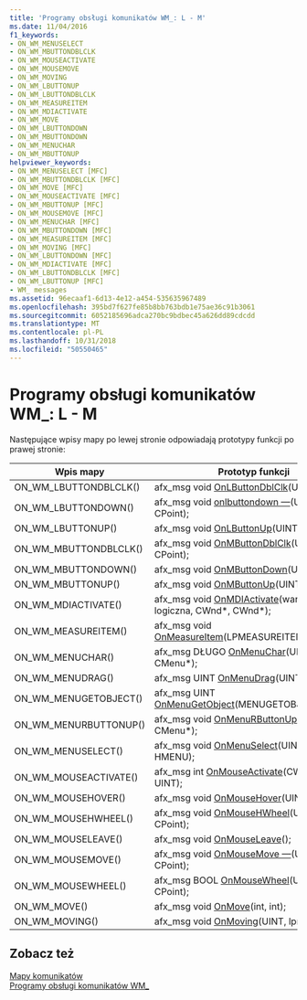 ```yaml
---
title: 'Programy obsługi komunikatów WM_: L - M'
ms.date: 11/04/2016
f1_keywords:
- ON_WM_MENUSELECT
- ON_WM_MBUTTONDBLCLK
- ON_WM_MOUSEACTIVATE
- ON_WM_MOUSEMOVE
- ON_WM_MOVING
- ON_WM_LBUTTONUP
- ON_WM_LBUTTONDBLCLK
- ON_WM_MEASUREITEM
- ON_WM_MDIACTIVATE
- ON_WM_MOVE
- ON_WM_LBUTTONDOWN
- ON_WM_MBUTTONDOWN
- ON_WM_MENUCHAR
- ON_WM_MBUTTONUP
helpviewer_keywords:
- ON_WM_MENUSELECT [MFC]
- ON_WM_MBUTTONDBLCLK [MFC]
- ON_WM_MOVE [MFC]
- ON_WM_MOUSEACTIVATE [MFC]
- ON_WM_MBUTTONUP [MFC]
- ON_WM_MOUSEMOVE [MFC]
- ON_WM_MENUCHAR [MFC]
- ON_WM_MBUTTONDOWN [MFC]
- ON_WM_MEASUREITEM [MFC]
- ON_WM_MOVING [MFC]
- ON_WM_LBUTTONDOWN [MFC]
- ON_WM_MDIACTIVATE [MFC]
- ON_WM_LBUTTONDBLCLK [MFC]
- ON_WM_LBUTTONUP [MFC]
- WM_ messages
ms.assetid: 96ecaaf1-6d13-4e12-a454-535635967489
ms.openlocfilehash: 395bd7f627fe85b8bb763bdb1e75ae36c91b3061
ms.sourcegitcommit: 6052185696adca270bc9bdbec45a626dd89cdcdd
ms.translationtype: MT
ms.contentlocale: pl-PL
ms.lasthandoff: 10/31/2018
ms.locfileid: "50550465"
---
```

# <a name="wm-message-handlers-l---m"></a>Programy obsługi komunikatów WM_: L - M

Następujące wpisy mapy po lewej stronie odpowiadają prototypy funkcji po prawej stronie:

|Wpis mapy|Prototyp funkcji|
|---------------|------------------------|
|ON_WM_LBUTTONDBLCLK()|afx_msg void [OnLButtonDblClk](../../mfc/reference/cwnd-class.md#onlbuttondblclk)(UINT, CPoint);|
|ON_WM_LBUTTONDOWN()|afx_msg void [onlbuttondown —](../../mfc/reference/cwnd-class.md#onlbuttondown)(UINT, CPoint);|
|ON_WM_LBUTTONUP()|afx_msg void [OnLButtonUp](../../mfc/reference/cwnd-class.md#onlbuttonup)(UINT, CPoint);|
|ON_WM_MBUTTONDBLCLK()|afx_msg void [OnMButtonDblClk](../../mfc/reference/cwnd-class.md#onmbuttondblclk)(UINT, CPoint);|
|ON_WM_MBUTTONDOWN()|afx_msg void [OnMButtonDown](../../mfc/reference/cwnd-class.md#onmbuttondown)(UINT, CPoint);|
|ON_WM_MBUTTONUP()|afx_msg void [OnMButtonUp](../../mfc/reference/cwnd-class.md#onmbuttonup)(UINT, CPoint);|
|ON_WM_MDIACTIVATE()|afx_msg void [OnMDIActivate](../../mfc/reference/cwnd-class.md#onmdiactivate)(wartość logiczna, CWnd\*, CWnd\*);|
|ON_WM_MEASUREITEM()|afx_msg void [OnMeasureItem](../../mfc/reference/cwnd-class.md#onmeasureitem)(LPMEASUREITEMSTRUCT);|
|ON_WM_MENUCHAR()|afx_msg DŁUGO [OnMenuChar](../../mfc/reference/cwnd-class.md#onmenuchar)(UINT, UINT, CMenu\*);|
|ON_WM_MENUDRAG()|afx_msg UINT [OnMenuDrag](../../mfc/reference/cwnd-class.md#onmenudrag)(UINT, CMenu\*);|
|ON_WM_MENUGETOBJECT()|afx_msg UINT [OnMenuGetObject](../../mfc/reference/cwnd-class.md#onmenugetobject)(MENUGETOBJECTINFO\*);|
|ON_WM_MENURBUTTONUP()|afx_msg void [OnMenuRButtonUp](../../mfc/reference/cwnd-class.md#onmenurbuttonup)(UINT, CMenu\*);|
|ON_WM_MENUSELECT()|afx_msg void [OnMenuSelect](../../mfc/reference/cwnd-class.md#onmenuselect)(UINT, UINT, HMENU);|
|ON_WM_MOUSEACTIVATE()|afx_msg int [OnMouseActivate](../../mfc/reference/cwnd-class.md#onmouseactivate)(CWnd\*, UINT, UINT);|
|ON_WM_MOUSEHOVER()|afx_msg void [OnMouseHover](../../mfc/reference/cwnd-class.md#onmousehover)(UINT, CPoint);|
|ON_WM_MOUSEHWHEEL()|afx_msg void [OnMouseHWheel](../../mfc/reference/cwnd-class.md#onmousehwheel)(UINT, krótki, CPoint);|
|ON_WM_MOUSELEAVE()|afx_msg void [OnMouseLeave](../../mfc/reference/cwnd-class.md#onmouseleave)();|
|ON_WM_MOUSEMOVE()|afx_msg void [OnMouseMove —](../../mfc/reference/cwnd-class.md#onmousemove)(UINT, CPoint);|
|ON_WM_MOUSEWHEEL()|afx_msg BOOL [OnMouseWheel](../../mfc/reference/cwnd-class.md#onmousewheel)(UINT, krótki, CPoint);|
|ON_WM_MOVE()|afx_msg void [OnMove](../../mfc/reference/cwnd-class.md#onmove)(int, int);|
|ON_WM_MOVING()|afx_msg void [OnMoving](../../mfc/reference/cwnd-class.md#onmoving)(UINT, lprect —);|

## <a name="see-also"></a>Zobacz też

[Mapy komunikatów](../../mfc/reference/message-maps-mfc.md)<br/>
[Programy obsługi komunikatów WM_](../../mfc/reference/handlers-for-wm-messages.md)

